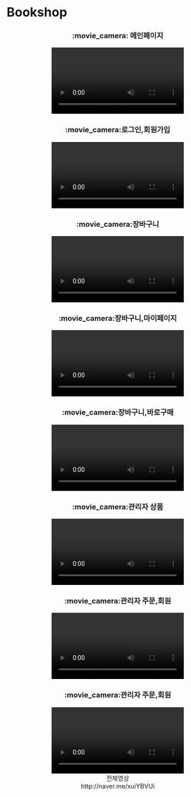 # Bookshop
<div align="center">
	<h3>:movie_camera: 메인페이지</h3>
	<video src="https://github.com/Sjsjeieiei/Bookfinal/assets/99542956/4f1c5df0-0217-4472-9971-5aa74a443f5f" />
</div>

<div align="center">
	<h3>:movie_camera:로그인,회원가입</h3>
	<video src="https://github.com/Sjsjeieiei/Bookfinal/assets/99542956/8c5e40c2-561d-4df3-bad1-2d05edd4d140" />
</div>
		
<div align="center">
	<h3>:movie_camera:장바구니</h3>
	<video src="https://github.com/Sjsjeieiei/Bookfinal/assets/99542956/256d30d1-44a9-4dc1-bad4-84781061e803" />
</div>
  
<div align="center">
	<h3>:movie_camera:장바구니,마이페이지</h3>
	<video src="https://github.com/Sjsjeieiei/Bookfinal/assets/99542956/5eb080ab-1f73-4a5f-91ae-6975d29d429e" />
</div>
		
<div align="center">
	<h3>:movie_camera:장바구니,바로구매</h3>
	<video src="https://github.com/Sjsjeieiei/Bookfinal/assets/99542956/c0e7ac75-b8b4-448e-ac6e-878123e8b671" />
</div>

  <div align="center">
	<h3>:movie_camera:관리자 상품</h3>
	<video src="https://github.com/Sjsjeieiei/Bookfinal/assets/99542956/6489c1fc-dfa9-4b52-b66e-a8a4f3948c70" />
</div>

  <div align="center">
	<h3>:movie_camera:관리자 주문,회원</h3>
	<video src="https://github.com/Sjsjeieiei/Bookfinal/assets/99542956/b2f9d694-4aff-45cb-84e1-057eef08509a" />
</div>
  <div align="center">
	<h3>:movie_camera:관리자 주문,회원</h3>
	<video src="https://github.com/Sjsjeieiei/Bookfinal/assets/99542956/b2f9d694-4aff-45cb-84e1-057eef08509a" />
</div>
<div align="center">
전체영상 <br>
http://naver.me/xuiYBVUi
</div>
